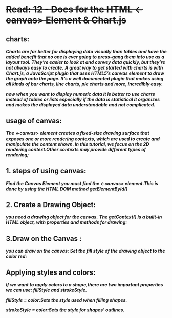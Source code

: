 # ~~Read: 12 - Docs for the HTML <-canvas> Element & Chart.js~~

## charts:
*__Charts are far better for displaying data visually than tables and have the added benefit that no one is ever going to press-gang them into use as a layout tool. 
They’re easier to look at and convey data quickly, but they’re not always easy to create.__*
***A great way to get started with charts is with Chart.js, a JavaScript plugin that uses HTML5’s canvas element to draw the graph onto the page.
It’s a well documented plugin that makes using all kinds of bar charts, line charts, pie charts and more, incredibly easy.***

  ***now when you want to display numeric data it is better to use charts instead of tables or lists especially if the data is statistical
  it organizes and makes the displayed data understandable and not complicated.***

## usage of canvas:
***The <-canvas> element creates a fixed-size drawing surface that exposes one or more rendering contexts, which are used to create and manipulate the content shown. 
  In this tutorial, we focus on the 2D rendering context.Other contexts may provide different types of rendering;***
  
  ## 1. steps of using canvas:
 ***Find the Canvas Element you must find the <-canvas> element.This is done by using the HTML DOM method getElementById()***
  
  
  ## 2. Create a Drawing Object:
***you need a drawing object for the canvas.***
***The getContext() is a built-in HTML object, with properties and methods for drawing:***

## 3.Draw on the Canvas :
***you can draw on the canvas:
Set the fill style of the drawing object to the color red:***

## Applying styles and colors:
***If we want to apply colors to a shape,there are two important properties we can use: fillStyle and strokeStyle.***

***fillStyle = color:Sets the style used when filling shapes.***

***strokeStyle = color:Sets the style for shapes' outlines.***

  
